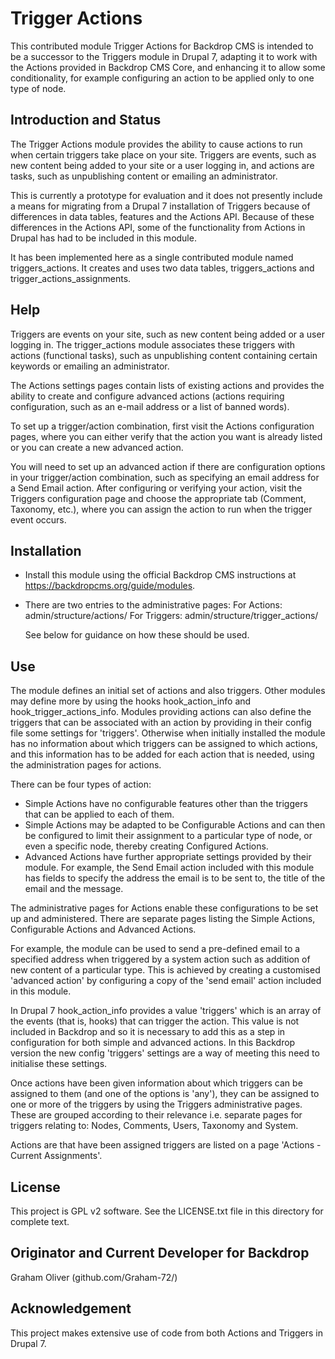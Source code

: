 # Trigger Actions

This contributed module Trigger Actions for Backdrop CMS is 
intended to be a successor to the Triggers module in Drupal 7,
adapting it to work with the Actions provided in Backdrop CMS
Core, and enhancing it to allow some conditionality, for example 
configuring an action to be applied only to one type of node.

## Introduction and Status

The Trigger Actions module provides the ability to cause actions 
to run when certain triggers take place on your site. Triggers 
are events, such as new content being added to your site or a user 
logging in, and actions are tasks, such as unpublishing content 
or emailing an administrator.

This is currently a prototype for evaluation and it does not
presently include a means for migrating from a Drupal 7 installation 
of Triggers because of differences in data tables, features and the 
Actions API. Because of these differences in the Actions API, some of
the functionality from Actions in Drupal has had to be included in
this module.

It has been implemented here as a single contributed module named
triggers_actions. It creates and uses two data tables,
triggers_actions and trigger_actions_assignments.

## Help

Triggers are events on your site, such as new content being added or 
a user logging in. The trigger_actions module associates these triggers
with actions (functional tasks), such as unpublishing content 
containing certain keywords or emailing an administrator. 

The Actions settings pages contain lists of existing actions and 
provides the ability to create and configure advanced actions 
(actions requiring configuration, such as an e-mail address or 
a list of banned words).

To set up a trigger/action combination, first visit the Actions 
configuration pages, where you can either verify that the action 
you want is already listed or you can create a new advanced action. 

You will need to set up an advanced action if there are configuration 
options in your trigger/action combination, such as specifying an 
email address for a Send Email action. After configuring or 
verifying your action, visit the Triggers configuration page and 
choose the appropriate tab (Comment, Taxonomy, etc.), where you can
assign the action to run when the trigger event occurs.



## Installation

- Install this module using the official Backdrop CMS instructions at
  https://backdropcms.org/guide/modules.

- There are two entries to the administrative pages:
  For Actions: admin/structure/actions/
  For Triggers: admin/structure/trigger_actions/
  
  See below for guidance on how these should be used.
  
## Use

The module defines an initial set of actions and also triggers. Other
modules may define more by using the hooks hook_action_info and
hook_trigger_actions_info. Modules providing actions can also define
the triggers that can be associated with an action by providing in 
their config file some settings for 'triggers'. Otherwise when 
initially installed the module has no information about which triggers
can be assigned to which actions, and this information has to be added 
for each action that is needed, using the administration pages for actions.

There can be four types of action:
  + Simple Actions have no configurable features other than the 
    triggers that can be applied to each of them.
  + Simple Actions may be adapted to be Configurable Actions 
    and can then be configured to limit their assignment
    to a particular type of node, or even a specific node,
    thereby creating Configured Actions.
  + Advanced Actions have further appropriate settings provided by
    their module. For example, the Send Email action included with
    this module has fields to specify the address the email is to be
    sent to, the title of the email and the message.
    
The administrative pages for Actions enable these configurations to
be set up and administered. There are separate pages listing the 
Simple Actions, Configurable Actions and Advanced Actions.

For example, the module can be used to send a pre-defined email to a
specified address when triggered by a system action such as addition
of new content of a particular type. This is achieved by creating a
customised 'advanced action' by configuring a copy of the 'send email'
action included in this module.

In Drupal 7 hook_action_info provides a value 'triggers' which is an 
array of the events (that is, hooks) that can trigger the action. This
value is not included in Backdrop and so it is necessary to add this
as a step in configuration for both simple and advanced actions. In 
this Backdrop version the new config 'triggers' settings are a way of
meeting this need to initialise these settings.

Once actions have been given information about which triggers can be
assigned to them (and one of the options is 'any'), they can be 
assigned to one or more of the triggers by using the Triggers
administrative pages. These are grouped according to their relevance
i.e. separate pages for triggers relating to: Nodes, Comments, Users,
Taxonomy and System.

Actions are that have been assigned triggers are listed on a
page 'Actions - Current Assignments'.



## License

This project is GPL v2 software. See the LICENSE.txt file in this 
directory for complete text.
    
        
## Originator and Current Developer for Backdrop

Graham Oliver (github.com/Graham-72/)



## Acknowledgement

This project makes extensive use of code from both Actions and Triggers
in Drupal 7.

